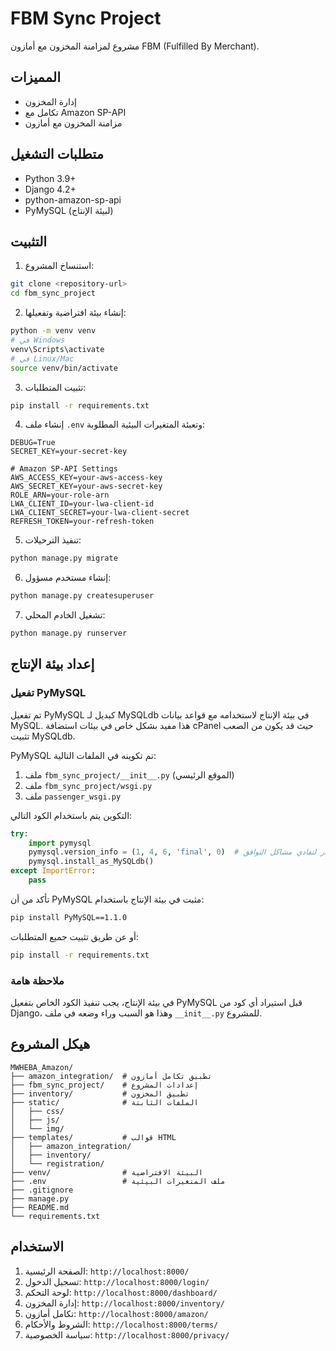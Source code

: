 # FBM Sync Project

مشروع لمزامنة المخزون مع أمازون FBM (Fulfilled By Merchant).

## المميزات

- إدارة المخزون
- تكامل مع Amazon SP-API
- مزامنة المخزون مع أمازون

## متطلبات التشغيل

- Python 3.9+
- Django 4.2+
- python-amazon-sp-api
- PyMySQL (لبيئة الإنتاج)

## التثبيت

1. استنساخ المشروع:
```bash
git clone <repository-url>
cd fbm_sync_project
```

2. إنشاء بيئة افتراضية وتفعيلها:
```bash
python -m venv venv
# في Windows
venv\Scripts\activate
# في Linux/Mac
source venv/bin/activate
```

3. تثبيت المتطلبات:
```bash
pip install -r requirements.txt
```

4. إنشاء ملف `.env` وتعبئة المتغيرات البيئية المطلوبة:
```
DEBUG=True
SECRET_KEY=your-secret-key

# Amazon SP-API Settings
AWS_ACCESS_KEY=your-aws-access-key
AWS_SECRET_KEY=your-aws-secret-key
ROLE_ARN=your-role-arn
LWA_CLIENT_ID=your-lwa-client-id
LWA_CLIENT_SECRET=your-lwa-client-secret
REFRESH_TOKEN=your-refresh-token
```

5. تنفيذ الترحيلات:
```bash
python manage.py migrate
```

6. إنشاء مستخدم مسؤول:
```bash
python manage.py createsuperuser
```

7. تشغيل الخادم المحلي:
```bash
python manage.py runserver
```

## إعداد بيئة الإنتاج

### تفعيل PyMySQL

تم تفعيل PyMySQL كبديل لـ MySQLdb في بيئة الإنتاج لاستخدامه مع قواعد بيانات MySQL. هذا مفيد بشكل خاص في بيئات استضافة cPanel حيث قد يكون من الصعب تثبيت MySQLdb.

PyMySQL تم تكوينه في الملفات التالية:
1. ملف `fbm_sync_project/__init__.py` (الموقع الرئيسي)
2. ملف `fbm_sync_project/wsgi.py`
3. ملف `passenger_wsgi.py`

التكوين يتم باستخدام الكود التالي:
```python
try:
    import pymysql
    pymysql.version_info = (1, 4, 6, 'final', 0)  # تغيير رقم الإصدار لتفادي مشاكل التوافق
    pymysql.install_as_MySQLdb()
except ImportError:
    pass
```

تأكد من أن PyMySQL مثبت في بيئة الإنتاج باستخدام:
```bash
pip install PyMySQL==1.1.0
```
أو عن طريق تثبيت جميع المتطلبات:
```bash
pip install -r requirements.txt
```

### ملاحظة هامة
في بيئة الإنتاج، يجب تنفيذ الكود الخاص بتفعيل PyMySQL قبل استيراد أي كود من Django، وهذا هو السبب وراء وضعه في ملف `__init__.py` للمشروع.

## هيكل المشروع

```
MWHEBA_Amazon/
├── amazon_integration/  # تطبيق تكامل أمازون
├── fbm_sync_project/    # إعدادات المشروع
├── inventory/           # تطبيق المخزون
├── static/              # الملفات الثابتة
│   ├── css/
│   ├── js/
│   └── img/
├── templates/           # قوالب HTML
│   ├── amazon_integration/
│   ├── inventory/
│   └── registration/
├── venv/                # البيئة الافتراضية
├── .env                 # ملف المتغيرات البيئية
├── .gitignore
├── manage.py
├── README.md
└── requirements.txt
```

## الاستخدام

1. الصفحة الرئيسية: `http://localhost:8000/`
2. تسجيل الدخول: `http://localhost:8000/login/`
3. لوحة التحكم: `http://localhost:8000/dashboard/`
4. إدارة المخزون: `http://localhost:8000/inventory/`
5. تكامل أمازون: `http://localhost:8000/amazon/`
6. الشروط والأحكام: `http://localhost:8000/terms/`
7. سياسة الخصوصية: `http://localhost:8000/privacy/` 
